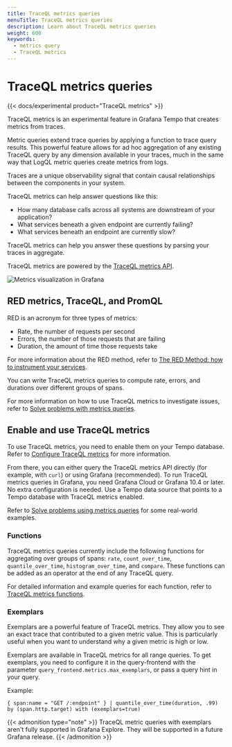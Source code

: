 ```yaml
---
title: TraceQL metrics queries
menuTitle: TraceQL metrics queries
description: Learn about TraceQL metrics queries
weight: 600
keywords:
  - metrics query
  - TraceQL metrics
---
```


# TraceQL metrics queries

{{< docs/experimental product="TraceQL metrics" >}}

TraceQL metrics is an experimental feature in Grafana Tempo that creates metrics from traces.

Metric queries extend trace queries by applying a function to trace query results.
This powerful feature allows for ad hoc aggregation of any existing TraceQL query by any dimension available in your traces, much in the same way that LogQL metric queries create metrics from logs.

Traces are a unique observability signal that contain causal relationships between the components in your system.

TraceQL metrics can help answer questions like this:

* How many database calls across all systems are downstream of your application?
* What services beneath a given endpoint are currently failing?
* What services beneath an endpoint are currently slow?

TraceQL metrics can help you answer these questions by parsing your traces in aggregate.

TraceQL metrics are powered by the [TraceQL metrics API](https://grafana.com/docs/tempo/<TEMPO_VERSION>/api_docs/#traceql-metrics).

![Metrics visualization in Grafana](/media/docs/tempo/metrics-explore-sample-2.4.png)

## RED metrics, TraceQL, and PromQL

RED is an acronym for three types of metrics:

- Rate, the number of requests per second
- Errors, the number of those requests that are failing
- Duration, the amount of time those requests take

For more information about the RED method, refer to [The RED Method: how to instrument your services](/blog/2018/08/02/the-red-method-how-to-instrument-your-services/).

You can write TraceQL metrics queries to compute rate, errors, and durations over different groups of spans.

For more information on how to use TraceQL metrics to investigate issues, refer to [Solve problems with metrics queries](./solve-problems-metrics-queries).

## Enable and use TraceQL metrics

To use TraceQL metrics, you need to enable them on your Tempo database.
Refer to [Configure TraceQL metrics](https://grafana.com/docs/tempo/<TEMPO_VERSION>/operations/traceql-metrics/) for more information.

From there, you can either query the TraceQL metrics API directly (for example, with `curl`) or using Grafana
(recommended).
To run TraceQL metrics queries in Grafana, you need Grafana Cloud or Grafana 10.4 or later.
No extra configuration is needed.
Use a Tempo data source that points to a Tempo database with TraceQL metrics enabled.

Refer to [Solve problems using metrics queries](https://grafana.com/docs/tempo/<TEMPO_VERSION>/traceql/metrics-queries/solve-problems-metrics-queries/) for some real-world examples.

### Functions

TraceQL metrics queries currently include the following functions for aggregating over groups of spans: `rate`, `count_over_time`, `quantile_over_time`, `histogram_over_time`, and `compare`.
These functions can be added as an operator at the end of any TraceQL query.

For detailed information and example queries for each function, refer to [TraceQL metrics functions](https://grafana.com/docs/tempo/<TEMPO_VERSION>/traceql/metrics-queries/functions/).

### Exemplars

Exemplars are a powerful feature of TraceQL metrics.
They allow you to see an exact trace that contributed to a given metric value.
This is particularly useful when you want to understand why a given metric is high or low.

Exemplars are available in TraceQL metrics for all range queries.
To get exemplars, you need to configure it in the query-frontend with the parameter `query_frontend.metrics.max_exemplars`,
or pass a query hint in your query.

Example:

```
{ span:name = "GET /:endpoint" } | quantile_over_time(duration, .99) by (span.http.target) with (exemplars=true)
```

{{< admonition type="note" >}}
TraceQL metric queries with exemplars aren't fully supported in Grafana Explore.
They will be supported in a future Grafana release.
{{< /admonition >}}
